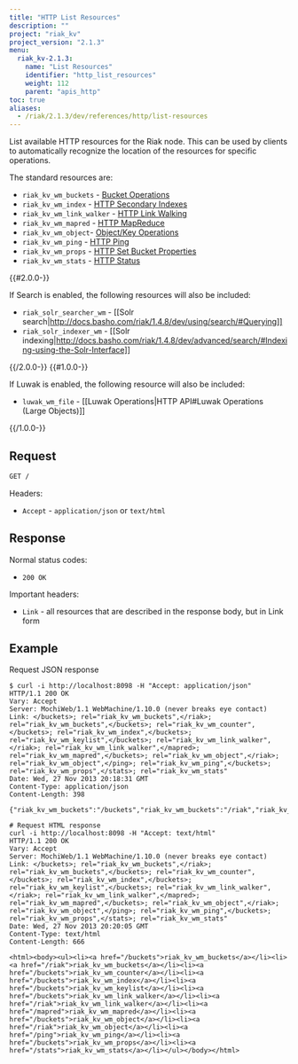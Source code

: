 ```yaml
---
title: "HTTP List Resources"
description: ""
project: "riak_kv"
project_version: "2.1.3"
menu:
  riak_kv-2.1.3:
    name: "List Resources"
    identifier: "http_list_resources"
    weight: 112
    parent: "apis_http"
toc: true
aliases:
  - /riak/2.1.3/dev/references/http/list-resources
---
```


List available HTTP resources for the Riak node. This can be used by clients to
automatically recognize the location of the resources for specific operations.

The standard resources are:

* `riak_kv_wm_buckets` - [Bucket Operations](/riak/kv/2.1.3/developing/api/http/#Bucket-Operations)
* `riak_kv_wm_index` - [HTTP Secondary Indexes](/riak/kv/2.1.3/developing/api/http/secondary-indexes)
* `riak_kv_wm_link_walker` - [HTTP Link Walking](/riak/kv/2.1.3/developing/api/http/link-walking)
* `riak_kv_wm_mapred` - [HTTP MapReduce](/riak/kv/2.1.3/developing/api/http/mapreduce)
* `riak_kv_wm_object`- [Object/Key Operations](/riak/kv/2.1.3/developing/api/http/#Object-Key-Operations)
* `riak_kv_wm_ping` - [HTTP Ping](/riak/kv/2.1.3/developing/api/http/ping)
* `riak_kv_wm_props` - [HTTP Set Bucket Properties](/riak/kv/2.1.3/developing/api/http/set-bucket-props)
* `riak_kv_wm_stats` - [HTTP Status](/riak/kv/2.1.3/developing/api/http/status)

{{#2.0.0-}}

If Search is enabled, the following resources will also be included:

* `riak_solr_searcher_wm` - [[Solr search|http://docs.basho.com/riak/1.4.8/dev/using/search/#Querying]]
* `riak_solr_indexer_wm` - [[Solr indexing|http://docs.basho.com/riak/1.4.8/dev/advanced/search/#Indexing-using-the-Solr-Interface]]

{{/2.0.0-}}
{{#1.0.0-}}

If Luwak is enabled, the following resource will also be included:

* `luwak_wm_file` - [[Luwak Operations|HTTP API#Luwak Operations (Large Objects)]]

{{/1.0.0-}}

## Request

```bash
GET /
```

Headers:

* `Accept` - `application/json` or `text/html`

## Response

Normal status codes:

* `200 OK`

Important headers:

* `Link` - all resources that are described in the response body, but in Link
form

## Example

Request JSON response

```curl
$ curl -i http://localhost:8098 -H "Accept: application/json"
HTTP/1.1 200 OK
Vary: Accept
Server: MochiWeb/1.1 WebMachine/1.10.0 (never breaks eye contact)
Link: </buckets>; rel="riak_kv_wm_buckets",</riak>; rel="riak_kv_wm_buckets",</buckets>; rel="riak_kv_wm_counter",</buckets>; rel="riak_kv_wm_index",</buckets>; rel="riak_kv_wm_keylist",</buckets>; rel="riak_kv_wm_link_walker",</riak>; rel="riak_kv_wm_link_walker",</mapred>; rel="riak_kv_wm_mapred",</buckets>; rel="riak_kv_wm_object",</riak>; rel="riak_kv_wm_object",</ping>; rel="riak_kv_wm_ping",</buckets>; rel="riak_kv_wm_props",</stats>; rel="riak_kv_wm_stats"
Date: Wed, 27 Nov 2013 20:18:31 GMT
Content-Type: application/json
Content-Length: 398

{"riak_kv_wm_buckets":"/buckets","riak_kv_wm_buckets":"/riak","riak_kv_wm_counter":"/buckets","riak_kv_wm_index":"/buckets","riak_kv_wm_keylist":"/buckets","riak_kv_wm_link_walker":"/buckets","riak_kv_wm_link_walker":"/riak","riak_kv_wm_mapred":"/mapred","riak_kv_wm_object":"/buckets","riak_kv_wm_object":"/riak","riak_kv_wm_ping":"/ping","riak_kv_wm_props":"/buckets","riak_kv_wm_stats":"/stats"}

# Request HTML response
curl -i http://localhost:8098 -H "Accept: text/html"
HTTP/1.1 200 OK
Vary: Accept
Server: MochiWeb/1.1 WebMachine/1.10.0 (never breaks eye contact)
Link: </buckets>; rel="riak_kv_wm_buckets",</riak>; rel="riak_kv_wm_buckets",</buckets>; rel="riak_kv_wm_counter",</buckets>; rel="riak_kv_wm_index",</buckets>; rel="riak_kv_wm_keylist",</buckets>; rel="riak_kv_wm_link_walker",</riak>; rel="riak_kv_wm_link_walker",</mapred>; rel="riak_kv_wm_mapred",</buckets>; rel="riak_kv_wm_object",</riak>; rel="riak_kv_wm_object",</ping>; rel="riak_kv_wm_ping",</buckets>; rel="riak_kv_wm_props",</stats>; rel="riak_kv_wm_stats"
Date: Wed, 27 Nov 2013 20:20:05 GMT
Content-Type: text/html
Content-Length: 666

<html><body><ul><li><a href="/buckets">riak_kv_wm_buckets</a></li><li><a href="/riak">riak_kv_wm_buckets</a></li><li><a href="/buckets">riak_kv_wm_counter</a></li><li><a href="/buckets">riak_kv_wm_index</a></li><li><a href="/buckets">riak_kv_wm_keylist</a></li><li><a href="/buckets">riak_kv_wm_link_walker</a></li><li><a href="/riak">riak_kv_wm_link_walker</a></li><li><a href="/mapred">riak_kv_wm_mapred</a></li><li><a href="/buckets">riak_kv_wm_object</a></li><li><a href="/riak">riak_kv_wm_object</a></li><li><a href="/ping">riak_kv_wm_ping</a></li><li><a href="/buckets">riak_kv_wm_props</a></li><li><a href="/stats">riak_kv_wm_stats</a></li></ul></body></html>
```
